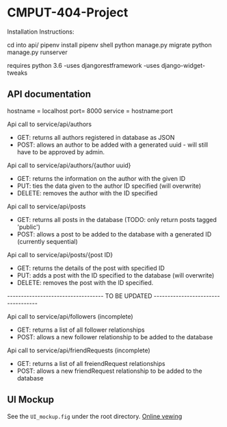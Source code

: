 # CMPUT-404-Project

Installation Instructions:

  cd into api/
  pipenv install
  pipenv shell
  python manage.py migrate
  python manage.py runserver
  
  requires python 3.6
    -uses djangorestframework
    -uses django-widget-tweaks

## API documentation

hostname = localhost
port= 8000
service = hostname:port

Api call to service/api/authors
  - GET: returns all authors registered in database as JSON
  - POST: allows an author to be added with a generated uuid - will still have to be approved by admin.

Api call to service/api/authors/{author uuid}
  - GET: returns the information on the author with the given ID
  - PUT: ties the data given to the author ID specified (will overwrite)
  - DELETE: removes the author with the ID specified

Api call to service/api/posts
  - GET: returns all posts in the database (TODO: only return posts tagged 'public')
  - POST: allows a post to be added to the database with a generated ID (currently sequential)
  
Api call to service/api/posts/{post ID}
  - GET: returns the details of the post with specified ID
  - PUT: adds a post with the ID specified to the database (will overwrite)
  - DELETE: removes the post with the ID specified.
  
----------------------------------- TO BE UPDATED -----------------------------------
  
Api call to service/api/followers (incomplete)
  - GET: returns a list of all follower relationships
  - POST: allows a new follower relationship to be added to the database
  
Api call to service/api/friendRequests (incomplete)
  - GET: returns a list of all freiendRequest relationships
  - POST: allows a new friendRequest relationship to be added to the database

## UI Mockup

See the `UI_mockup.fig` under the root directory.
[Online vewing](https://www.figma.com/file/sKnTrhQ3f2uaiexQ0A8OSJ/CMPUT-404-Project?node-id=6%3A272)
